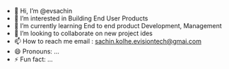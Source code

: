 - 👋 Hi, I’m @evsachin
- 👀 I’m interested in Building End User Products
- 🌱 I’m currently learning End to end product Development, Management
- 💞️ I’m looking to collaborate on new project ides
- 📫 How to reach me email : sachin.kolhe.evisiontech@gmai.com
- 😄 Pronouns: ...
- ⚡ Fun fact: ...

<!---
evsachin/evsachin is a ✨ special ✨ repository because its `README.md` (this file) appears on your GitHub profile.
You can click the Preview link to take a look at your changes.
--->
